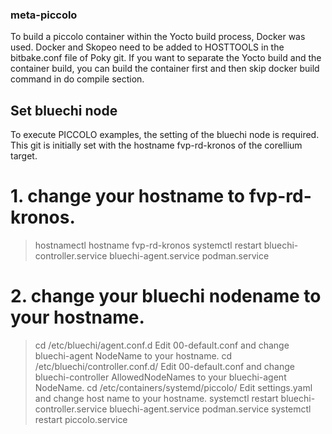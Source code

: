 ### meta-piccolo

To build a piccolo container within the Yocto build process, Docker was used. Docker and Skopeo need to be added to HOSTTOOLS in the bitbake.conf file of Poky git.
If you want to separate the Yocto build and the container build, you can build the container first and then skip docker build command in do compile section.

## Set bluechi node

To execute PICCOLO examples, the setting of the bluechi node is required. This git is initially set with the hostname fvp-rd-kronos of the corellium target.

# 1. change your hostname to fvp-rd-kronos.
> hostnamectl hostname fvp-rd-kronos
> systemctl restart bluechi-controller.service bluechi-agent.service podman.service

# 2. change your bluechi nodename to your hostname.
> cd /etc/bluechi/agent.conf.d
Edit 00-default.conf and change bluechi-agent NodeName to your hostname.
> cd /etc/bluechi/controller.conf.d/
Edit 00-default.conf and change bluechi-controller AllowedNodeNames to your bluechi-agent NodeName.
> cd /etc/containers/systemd/piccolo/
Edit settings.yaml and change host name to your hostname.
> systemctl restart bluechi-controller.service bluechi-agent.service podman.service
> systemctl restart piccolo.service
